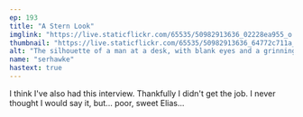 ```yaml
---
ep: 193
title: "A Stern Look"
imglink: "https://live.staticflickr.com/65535/50982913636_02228ea955_o.jpg"
thumbnail: "https://live.staticflickr.com/65535/50982913636_64772c711a_q.jpg"
alt: "The silhouette of a man at a desk, with blank eyes and a grinning mouth. His head makes up the pupil of a giant eye behind him. The background is a mess of scratch marks along with the words "why are you here?""
name: "serhawke"
hastext: true
---
```

I think I've also had this interview. Thankfully I didn't get the job. I never thought I would say it, but... poor, sweet Elias...